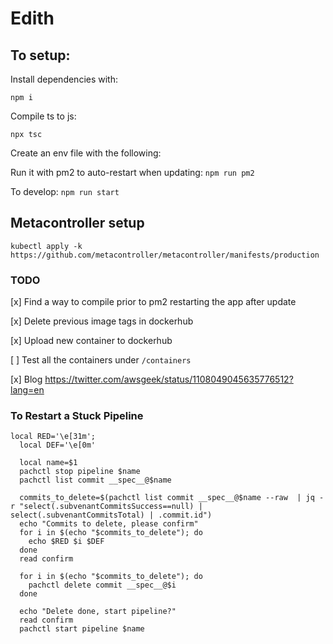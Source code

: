 # Edith

## To setup:

Install dependencies with:

`npm i`

Compile ts to js:

`npx tsc`

Create an env file with the following: 



Run it with pm2 to auto-restart when updating:
`npm run pm2`

To develop:
`npm run start`

## Metacontroller setup

`kubectl apply -k https://github.com/metacontroller/metacontroller/manifests/production`


### TODO

[x] Find a way to compile prior to pm2 restarting the app after update

[x] Delete previous image tags in dockerhub

[x] Upload new container to dockerhub

[ ] Test all the containers under `/containers`

[x] Blog https://twitter.com/awsgeek/status/1108049045635776512?lang=en



### To Restart a Stuck Pipeline 

```
local RED='\e[31m';
  local DEF='\e[0m'

  local name=$1
  pachctl stop pipeline $name
  pachctl list commit __spec__@$name

  commits_to_delete=$(pachctl list commit __spec__@$name --raw  | jq -r "select(.subvenantCommitsSuccess==null) | select(.subvenantCommitsTotal) | .commit.id")
  echo "Commits to delete, please confirm"
  for i in $(echo "$commits_to_delete"); do
    echo $RED $i $DEF
  done
  read confirm

  for i in $(echo "$commits_to_delete"); do
    pachctl delete commit __spec__@$i
  done

  echo "Delete done, start pipeline?"
  read confirm
  pachctl start pipeline $name
```